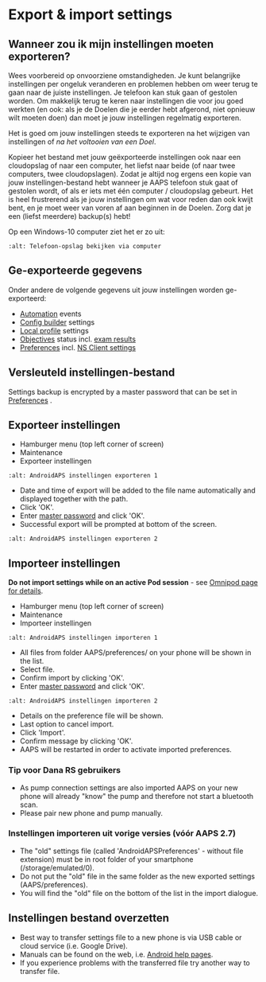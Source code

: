 # Export & import settings

## Wanneer zou ik mijn instellingen moeten exporteren?

Wees voorbereid op onvoorziene omstandigheden. Je kunt belangrijke instellingen per ongeluk veranderen en problemen hebben om weer terug te gaan naar de juiste instellingen. Je telefoon kan stuk gaan of gestolen worden. Om makkelijk terug te keren naar instellingen die voor jou goed werkten (en ook: als je de Doelen die je eerder hebt afgerond, niet opnieuw wilt moeten doen) dan moet je jouw instellingen regelmatig exporteren.

Het is goed om jouw instellingen steeds te exporteren na het wijzigen van instellingen of *na het voltooien van een Doel*.

Kopieer het bestand met jouw geëxporteerde instellingen ook naar een cloudopslag of naar een computer, het liefst naar beide (of naar twee computers, twee cloudopslagen). Zodat je altijd nog ergens een kopie van jouw instellingen-bestand hebt wanneer je AAPS telefoon stuk gaat of gestolen wordt, of als er iets met één computer / cloudopslag gebeurt. Het is heel frustrerend als je jouw instellingen om wat voor reden dan ook kwijt bent, en je moet weer van voren af aan beginnen in de Doelen. Zorg dat je een (liefst meerdere) backup(s) hebt!

Op een Windows-10 computer ziet het er zo uit:

```{image} ../images/AAPS_ExImportSettingsWin.png
:alt: Telefoon-opslag bekijken via computer
```

## Ge-exporteerde gegevens

Onder andere de volgende gegevens uit jouw instellingen worden ge-exporteerd:

- [Automation](../Usage/Automation.md) events
- [Config builder](../Configuration/Config-Builder.md) settings
- [Local profile](../Configuration/Config-Builder.md#local-profile) settings
- [Objectives](../Usage/Objectives.md) status incl. [exam results](../Usage/Objectives.md#objective-3-prove-your-knowledge)
- [Preferences](../Configuration/Preferences.md) incl. [NS Client settings](../Configuration/Preferences.md#nsclient)

## Versleuteld instellingen-bestand

Settings backup is encrypted by a master password that can be set in [Preferences](../Configuration/Preferences.md#master-password) .

## Exporteer instellingen

- Hamburger menu (top left corner of screen)
- Maintenance
- Exporteer instellingen

```{image} ../images/AAPS_ExportSettings1.png
:alt: AndroidAPS instellingen exporteren 1
```

- Date and time of export will be added to the file name automatically and displayed together with the path.
- Click 'OK'.
- Enter [master password](../Configuration/Preferences.md#master-password) and click 'OK'.
- Successful export will be prompted at bottom of the screen.

```{image} ../images/AAPS_ExportSettings2.png
:alt: AndroidAPS instellingen exporteren 2
```

## Importeer instellingen

**Do not import settings while on an active Pod session** - see [Omnipod page for details](../Configuration/OmnipodEros.md#import-settings-from-previous-aaps).

- Hamburger menu (top left corner of screen)
- Maintenance
- Importeer instellingen

```{image} ../images/AAPS_ImportSettings1.png
:alt: AndroidAPS instellingen importeren 1
```

- All files from folder AAPS/preferences/ on your phone will be shown in the list.
- Select file.
- Confirm import by clicking 'OK'.
- Enter [master password](../Configuration/Preferences.md#master-password) and click 'OK'.

```{image} ../images/AAPS_ImportSettings2.png
:alt: AndroidAPS instellingen importeren 2
```

- Details on the preference file will be shown.
- Last option to cancel import.
- Click 'Import'.
- Confirm message by clicking 'OK'.
- AAPS will be restarted in order to activate imported preferences.

### Tip voor Dana RS gebruikers

- As pump connection settings are also imported AAPS on your new phone will already "know" the pump and therefore not start a bluetooth scan.
- Please pair new phone and pump manually.

### Instellingen importeren uit vorige versies (vóór AAPS 2.7)

- The "old" settings file (called 'AndroidAPSPreferences' - without file extension) must be in root folder of your smartphone (/storage/emulated/0).
- Do not put the "old" file in the same folder as the new exported settings (AAPS/preferences).
- You will find the "old" file on the bottom of the list in the import dialogue.

## Instellingen bestand overzetten

- Best way to transfer settings file to a new phone is via USB cable or cloud service (i.e. Google Drive).
- Manuals can be found on the web, i.e. [Android help pages](https://support.google.com/android/answer/9064445?hl=en).
- If you experience problems with the transferred file try another way to transfer file.
